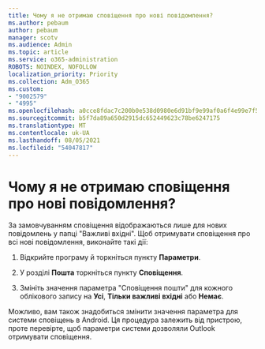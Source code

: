 ```yaml
---
title: Чому я не отримаю сповіщення про нові повідомлення?
ms.author: pebaum
author: pebaum
manager: scotv
ms.audience: Admin
ms.topic: article
ms.service: o365-administration
ROBOTS: NOINDEX, NOFOLLOW
localization_priority: Priority
ms.collection: Adm_O365
ms.custom:
- "9002579"
- "4995"
ms.openlocfilehash: a0cce8fdac7c200b0e538d0980e6d91bf9e99af0a6f4e99e7f5b790298437510
ms.sourcegitcommit: b5f7da89a650d2915dc652449623c78be6247175
ms.translationtype: MT
ms.contentlocale: uk-UA
ms.lasthandoff: 08/05/2021
ms.locfileid: "54047817"
---
```

# <a name="why-dont-i-get-new-message-notifications"></a>Чому я не отримаю сповіщення про нові повідомлення?

За замовчуванням сповіщення відображаються лише для нових повідомлень у папці "Важливі вхідні". Щоб отримувати сповіщення про всі нові повідомлення, виконайте такі дії:

1. Відкрийте програму й торкніться пункту **Параметри**.

2. У розділі **Пошта** торкніться пункту **Сповіщення**.

3. Змініть значення параметра "Сповіщення пошти" для кожного облікового запису на **Усі**, **Тільки важливі вхідні** або **Немає**.

Можливо, вам також знадобиться змінити значення параметра для системи сповіщень в Android. Ця процедура залежить від пристрою, проте перевірте, щоб параметри системи дозволяли Outlook отримувати сповіщення.
